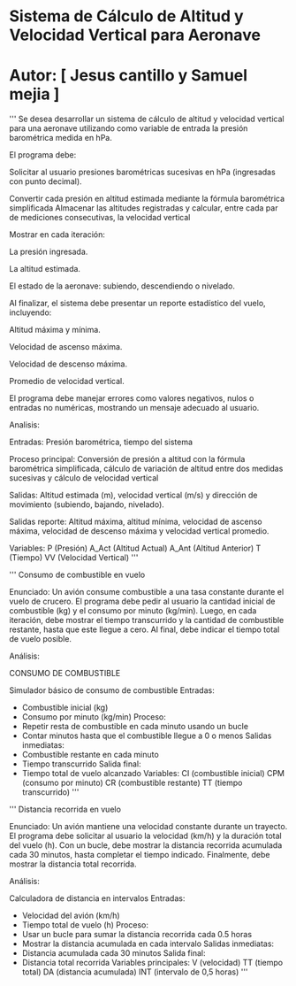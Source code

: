 # Sistema de Cálculo de Altitud y Velocidad Vertical para Aeronave
# Autor: [ Jesus cantillo y Samuel mejia ]
'''
Se desea desarrollar un sistema de cálculo de altitud y velocidad vertical para una aeronave utilizando como variable de entrada la presión barométrica medida en hPa.

El programa debe:

Solicitar al usuario presiones barométricas sucesivas en hPa (ingresadas con punto decimal).

Convertir cada presión en altitud estimada mediante la fórmula barométrica simplificada
Almacenar las altitudes registradas y calcular, entre cada par de mediciones consecutivas, la velocidad vertical

Mostrar en cada iteración:

La presión ingresada.

La altitud estimada.

El estado de la aeronave: subiendo, descendiendo o nivelado.

Al finalizar, el sistema debe presentar un reporte estadístico del vuelo, incluyendo:

Altitud máxima y mínima.

Velocidad de ascenso máxima.

Velocidad de descenso máxima.

Promedio de velocidad vertical.

El programa debe manejar errores como valores negativos, nulos o entradas no numéricas, mostrando un mensaje adecuado al usuario.

Analisis:

Entradas: Presión barométrica, tiempo del sistema

Proceso principal: Conversión de presión a altitud con la fórmula barométrica simplificada, cálculo de variación de altitud entre dos medidas sucesivas y cálculo de velocidad vertical

Salidas: Altitud estimada (m), velocidad vertical (m/s) y dirección de movimiento (subiendo, bajando, nivelado).

Salidas reporte: Altitud máxima, altitud mínima, velocidad de ascenso máxima, velocidad de descenso máxima y velocidad vertical promedio.

Variables: 
P (Presión)
A_Act (Altitud Actual)
A_Ant (Altitud Anterior)
T (Tiempo)
VV (Velocidad Vertical)
'''

'''
Consumo de combustible en vuelo

Enunciado:
Un avión consume combustible a una tasa constante durante el vuelo de crucero. El programa debe pedir al usuario la cantidad inicial de combustible (kg) y el consumo por minuto (kg/min). Luego, en cada iteración, debe mostrar el tiempo transcurrido y la cantidad de combustible restante, hasta que este llegue a cero. Al final, debe indicar el tiempo total de vuelo posible.

Análisis:

CONSUMO DE COMBUSTIBLE

Simulador básico de consumo de combustible
Entradas: 
 - Combustible inicial (kg)
 - Consumo por minuto (kg/min)
Proceso:
 - Repetir resta de combustible en cada minuto usando un bucle
 - Contar minutos hasta que el combustible llegue a 0 o menos
Salidas inmediatas:
 - Combustible restante en cada minuto
 - Tiempo transcurrido
Salida final:
 - Tiempo total de vuelo alcanzado
Variables:
CI (combustible inicial)
CPM (consumo por minuto)
CR (combustible restante)
TT (tiempo transcurrido)
'''

'''
Distancia recorrida en vuelo

Enunciado:
Un avión mantiene una velocidad constante durante un trayecto. El programa debe solicitar al usuario la velocidad (km/h) y la duración total del vuelo (h). Con un bucle, debe mostrar la distancia recorrida acumulada cada 30 minutos, hasta completar el tiempo indicado. Finalmente, debe mostrar la distancia total recorrida.

Análisis:

Calculadora de distancia en intervalos
Entradas:
 - Velocidad del avión (km/h)
 - Tiempo total de vuelo (h)
Proceso:
 - Usar un bucle para sumar la distancia recorrida cada 0.5 horas
 - Mostrar la distancia acumulada en cada intervalo
Salidas inmediatas:
 - Distancia acumulada cada 30 minutos
Salida final:
 - Distancia total recorrida
Variables principales:
 V (velocidad)
 TT (tiempo total)
 DA (distancia acumulada)
 INT (intervalo de 0,5 horas)
'''

